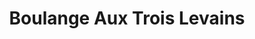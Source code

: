 ---
title: "Boulange Aux Trois Levains"
url: /val-morin/boulange-aux-trois-levains/
shop: bakery
---